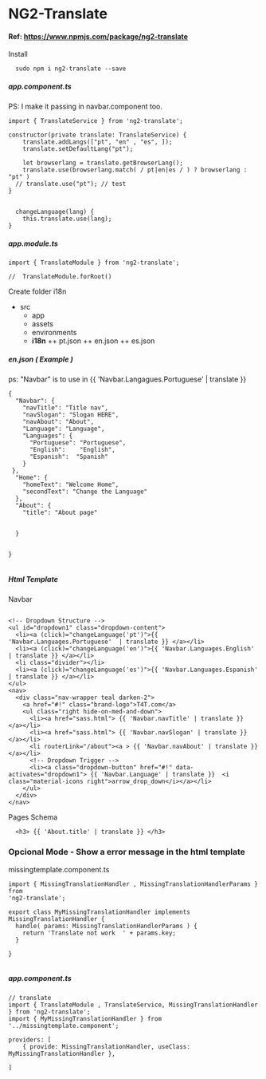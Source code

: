 # NG2-Translate

#### Ref: https://www.npmjs.com/package/ng2-translate

Install
```
  sudo npm i ng2-translate --save
```

##### app.component.ts
PS: I make it passing in navbar.component too.

```
import { TranslateService } from 'ng2-translate';

constructor(private translate: TranslateService) {
    translate.addLangs(["pt", "en" , "es", ]);
    translate.setDefaultLang("pt");
    
    let browserlang = translate.getBrowserLang();
    translate.use(browserlang.match( / pt|en|es / ) ? browserlang : "pt" )
  // translate.use("pt"); // test
}


  changeLanguage(lang) {
    this.translate.use(lang);
}

```

##### app.module.ts

```
import { TranslateModule } from 'ng2-translate';

//  TranslateModule.forRoot()  

```

Create folder i18n

- src
  + app
  + assets
  + environments
  + **i18n** 
     ++ pt.json
     ++ en.json
     ++ es.json


##### en.json ( Example ) 
ps: "Navbar" is to use in {{ 'Navbar.Langagues.Portuguese' | translate }}

```
{
  "Navbar": {
    "navTitle": "Title nav",
    "navSlogan": "Slogan HERE",
    "navAbout": "About",
    "Language": "Language",
    "Languages": {
      "Portuguese": "Portuguese",
      "English":    "English",
      "Espanish":  "Spanish"
    }
 },
  "Home": {
    "homeText": "Welcome Home",
    "secondText": "Change the Language"
  },
  "About": {
    "title": "About page"


  }


}


```

##### Html Template

Navbar 

```

<!-- Dropdown Structure -->
<ul id="dropdown1" class="dropdown-content">
  <li><a (click)="changeLanguage('pt')">{{ 'Navbar.Languages.Portuguese'  | translate }} </a></li>
  <li><a (click)="changeLanguage('en')">{{ 'Navbar.Languages.English' | translate }} </a></li>
  <li class="divider"></li>
  <li><a (click)="changeLanguage('es')">{{ 'Navbar.Languages.Espanish' | translate }} </a></li>
</ul>
<nav>
  <div class="nav-wrapper teal darken-2">
    <a href="#!" class="brand-logo">T4T.com</a>
    <ul class="right hide-on-med-and-down">
      <li><a href="sass.html"> {{ 'Navbar.navTitle' | translate }} </a></li>
      <li><a href="sass.html"> {{ 'Navbar.navSlogan' | translate }} </a></li>
      <li routerLink="/about"><a > {{ 'Navbar.navAbout' | translate }} </a></li>
      <!-- Dropdown Trigger -->
      <li><a class="dropdown-button" href="#!" data-activates="dropdown1"> {{ 'Navbar.Language' | translate }}  <i class="material-icons right">arrow_drop_down</i></a></li>
    </ul>
  </div>
</nav>

```
Pages Schema

```
  <h3> {{ 'About.title' | translate }} </h3>

```

### Opcional Mode  - Show a error message in the html template

missingtemplate.component.ts
```
import { MissingTranslationHandler , MissingTranslationHandlerParams } from
'ng2-translate';

export class MyMissingTranslationHandler implements MissingTranslationHandler {
  handle( params: MissingTranslationHandlerParams ) {
    return 'Translate not work  ' + params.key;
  }

}   


```

##### app.component.ts

```
// translate
import { TranslateModule , TranslateService, MissingTranslationHandler } from 'ng2-translate';
import { MyMissingTranslationHandler } from '../missingtemplate.component';

providers: [ 
    { provide: MissingTranslationHandler, useClass: MyMissingTranslationHandler },

]

```



























